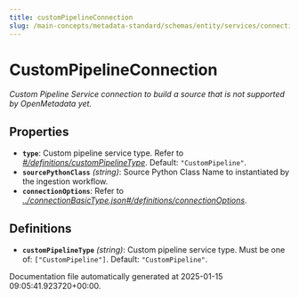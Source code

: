 ```yaml
---
title: customPipelineConnection
slug: /main-concepts/metadata-standard/schemas/entity/services/connections/pipeline/custompipelineconnection
---
```


# CustomPipelineConnection

*Custom Pipeline Service connection to build a source that is not supported by OpenMetadata yet.*

## Properties

- **`type`**: Custom pipeline service type. Refer to *[#/definitions/customPipelineType](#definitions/customPipelineType)*. Default: `"CustomPipeline"`.
- **`sourcePythonClass`** *(string)*: Source Python Class Name to instantiated by the ingestion workflow.
- **`connectionOptions`**: Refer to *[../connectionBasicType.json#/definitions/connectionOptions](#/connectionBasicType.json#/definitions/connectionOptions)*.
## Definitions

- **`customPipelineType`** *(string)*: Custom pipeline service type. Must be one of: `["CustomPipeline"]`. Default: `"CustomPipeline"`.


Documentation file automatically generated at 2025-01-15 09:05:41.923720+00:00.
